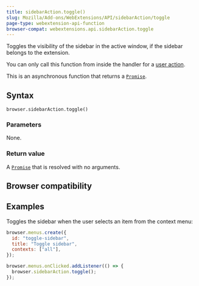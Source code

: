 ```yaml
---
title: sidebarAction.toggle()
slug: Mozilla/Add-ons/WebExtensions/API/sidebarAction/toggle
page-type: webextension-api-function
browser-compat: webextensions.api.sidebarAction.toggle
---
```




Toggles the visibility of the sidebar in the active window, if the sidebar belongs to the extension.

You can only call this function from inside the handler for a [user action](/Mozilla/Add-ons/WebExtensions/User_actions).

This is an asynchronous function that returns a [`Promise`](/Web/JavaScript/Reference/Global_Objects/Promise).

## Syntax

```js-nolint
browser.sidebarAction.toggle()
```

### Parameters

None.

### Return value

A [`Promise`](/Web/JavaScript/Reference/Global_Objects/Promise) that is resolved with no arguments.

## Browser compatibility



## Examples

Toggles the sidebar when the user selects an item from the context menu:

```js
browser.menus.create({
  id: "toggle-sidebar",
  title: "Toggle sidebar",
  contexts: ["all"],
});

browser.menus.onClicked.addListener(() => {
  browser.sidebarAction.toggle();
});
```


